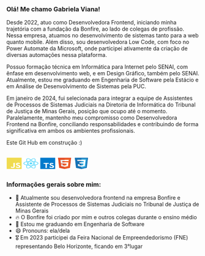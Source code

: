 ### Olá! Me chamo Gabriela Viana!

Desde 2022, atuo como Desenvolvedora Frontend, iniciando minha trajetória com a fundação da Bonfire, ao lado de colegas de profissão. Nessa empresa, atuamos no desenvolvimento de sistemas tanto para a web quanto mobile. Além disso, sou desenvolvedora Low Code, com foco no Power Automate da Microsoft, onde participei ativamente da criação de diversas automações nessa plataforma.

Possuo formação técnica em Informática para Internet pelo SENAI, com ênfase em desenvolvimento web, e em Design Gráfico, também pelo SENAI. Atualmente, estou me graduando em Engenharia de Software pela Estácio e em Análise de Desenvolvimento de Sistemas pela PUC.

Em janeiro de 2024, fui selecionada para integrar a equipe de Assistentes de Processos de Sistemas Judiciais na Diretoria de Informática do Tribunal de Justiça de Minas Gerais, posição que ocupo até o momento. Paralelamente, mantenho meu compromisso como Desenvolvedora Frontend na Bonfire, conciliando responsabilidades e contribuindo de forma significativa em ambos os ambientes profissionais.

Este Git Hub em construção :)

 <div style="display: inline_block"><br>
  <img align="center" alt="Gabi-Js" height="30" width="40" src="https://raw.githubusercontent.com/devicons/devicon/master/icons/javascript/javascript-plain.svg">
  <img align="center" alt="Gabi-React" height="30" width="40" src="https://raw.githubusercontent.com/devicons/devicon/master/icons/react/react-original.svg">
  <img  align="center" alt="Gabi-React" height="30" width="40" src="https://raw.githubusercontent.com/devicons/devicon/master/icons/typescript/typescript-original.svg" />       
  <img align="center" alt="Gabi-HTML" height="30" width="40" src="https://raw.githubusercontent.com/devicons/devicon/master/icons/html5/html5-original.svg">
  <img align="center" alt="Gabi-CSS" height="30" width="40" src="https://raw.githubusercontent.com/devicons/devicon/master/icons/css3/css3-original.svg">
</div>

##

### Informações gerais sobre mim:

- 🔭 Atualmente sou desenvolvedora frontend na empresa Bonfire e Assistente de Processos de Sistemas Judiciais no Tribunal de Justiça de Minas Gerais
- 🔥 O Bonfire foi criado por mim e outros colegas durante o ensino médio
- 🌱 Estou me graduando em Engenharia de Software
- 😄 Pronouns: ela/dela
- 🎖️ Em 2023 participei da Feira Nacional de Empreendedorismo (FNE) representando Belo Horizonte, ficando em 3°lugar

